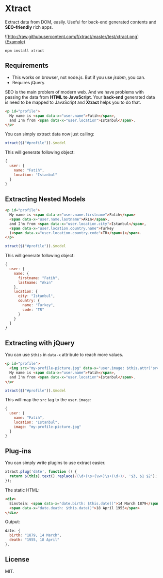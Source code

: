 # Xtract

Extract data from DOM, easily. Useful for back-end generated contents and **SEO-friendly** rich apps.

![http://raw.githubusercontent.com/f/xtract/master/test/xtract.png](Example)

```
npm install xtract
```

## Requirements

  - This works on browser, not node.js. But if you use *jsdom*, you can.
  - Requires jQuery.

SEO is the main problem of modern web. And we have problems with passing the data from
**HTML to JavaScript**. Your **back-end** generated data is need to be mapped to JavaScript
and **Xtract** helps you to do that.

```html
<p id="profile">
  My name is <span data-x="user.name">Fatih</span>,
  and I'm from <span data-x="user.location">Istanbul</span>.
</p>
```

You can simply extract data now just calling:

```js
xtract($("#profile")).$model
```

This will generate following object:
```js
{
  user: {
    name: "Fatih",
    location: "Istanbul"
  }
}
```

## Extracting Nested Models

```html
<p id="profile">
  My name is <span data-x="user.name.firstname">Fatih</span>
  <span data-x="user.name.lastname">Akın</span>,
  and I'm from <span data-x="user.location.city">Istanbul</span>,
  <span data-x="user.location.country.name">Turkey
  (<span data-x="user.location.country.code">TR</span>)</span>.
</p>
```

```js
xtract($("#profile")).$model
```

This will generate following object:
```js
{
  user: {
    name: {
      firstname: "Fatih",
      lastname: "Akın"
    },
    location: {
      city: "Istanbul",
      country: {
        name: "Turkey",
        code: "TR"
      }
    }
  }
}
```

## Extracting with jQuery

You can use `$this` in `data-x` attribute to reach more values.

```html
<p id="profile">
  <img src="my-profile-picture.jpg" data-x="user.image: $this.attr('src')">
  My name is <span data-x="user.name">Fatih</span>,
  and I'm from <span data-x="user.location">Istanbul</span>.
</p>
```

```js
xtract($("#profile")).$model
```

This will map the `src` tag to the `user.image`:
```js
{
  user: {
    name: "Fatih",
    location: "Istanbul",
    image: "my-profile-picture.jpg"
  }
}
```

## Plug-ins

You can simply write plugins to use extract easier.

```js
xtract.plug('date', function () {
  return $(this).text().replace(/(\d+)\s+(\w+)\s+(\d+)/, '$3, $1 $2');
});
```

The static HTML:
```html
<div>
  Einstein: <span data-x="date.birth: $this.date()">14 March 1879</span> –
  <span data-x="date.death: $this.date()">18 April 1955</span>
</div>
```

Output:
```js
date: {
  birth: "1879, 14 March",
  death: "1955, 18 April"
},
```

## License
MIT.
